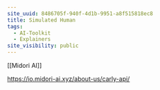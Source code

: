```yaml
---
site_uuid: 8486705f-940f-4d1b-9951-a8f515818ec8
title: Simulated Human
tags:
  - AI-Toolkit
  - Explainers
site_visibility: public
---
```


[[Midori AI]]

https://io.midori-ai.xyz/about-us/carly-api/